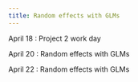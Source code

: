 ```yaml
---
title: Random effects with GLMs
---
```


April 18
: Project 2 work day

April 20
: Random effects with GLMs

April 22
: Random effects with GLMs